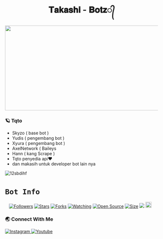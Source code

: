 <h1 align="center">𝐓𝐚𝐤𝐚𝐬𝐡𝐢 - 𝐁𝐨𝐭𝐳​᭄<br></h1>
<p align="center">
<img src="https://img101.pixhost.to/images/34/545551475_takashi-botz.jpg" width="540" height="280" />
</p>

### 🪐 Tqto

- Skyzo ( base bot )
- Yudis ( pengembang bot )
- Xyura ( pengembang bot )
- AxelNetwork ( Baileys 
- Hann ( kang Scrape ) 
- Tqto penyedia api❤
- dan makasih untuk developer bot lain nya

<div>

<p align="left"> <img src="https://komarev.com/ghpvc/?username=12sbdihf&label=Profile%20views&color=0e75b6&style=flat" alt="12sbdihf" /> </p>

# ```Bot Info```
<p align="center">
<a href="https://github.com/12sbdihf/followers"><img title="Followers" src="https://img.shields.io/github/followers/12sbdihf?color=red&style=flat-square"></a>
<a href="https://github.com/12sbdihf/Takashi-Botz/stargazers/"><img title="Stars" src="https://img.shields.io/github/stars/12sbdihf/Takashi-Botz? color=blue&style=flat-square"></a>
<a href="https://github.com/12sbdihf/Takashi-Botz/network/members"><img title="Forks" src="https://img.shields.io/github/forks/12sbdihf/Takashi-Botz? color=red&style=flat-square"></a>
<a href="https://github.com/12sbdihf/Takashi-Botz/watchers"><img title="Watching" src="https://img.shields.io/github/watchers/12sbdihf/Takashi-Botz? label=Watchers&color=blue&style=flat-square"></a>
<a href="https://github.com/12sbdihf/Takashi-Botz"><img title="Open Source" src="https://img.shields.io/badge/Author-Xyura.-red?v=103"></a>
<a href="https://github.com/12sbdihf/Takashi-Botz/"><img title="Size" src="https://img.shields.io/github/repo-size/12sbdihf/Takashi-Botz? style=flat-square&color=green"></a>
<a href="https://hits.seeyoufarm.com"><img src="https://hits.seeyoufarm.com/api/count/incr/badge.svg?url=https%3A%2F%2Fgithub.com%2F12sbdihf%2FCheemsBot-MD8&count_bg=%2379C83D&title_bg=%23555555&icon=probot.svg&icon_color=%2300FF6D&title=hits&edge_flat=false"/></a>
<a href="https://github.com/12sbdihf/Takashi-Botz/graphs/commit-activity"><img height="20" src="https://img.shields.io/badge/Maintained%3F-yes-green.svg"></a>&nbsp;&nbsp;
</p>
<p align='center'>
    </p>


### 🌏 Connect With Me

<a href="https://www.instagram.com/xyura011"> 
    <img src="https://img.shields.io/badge/Instagram-E4405F?style=for-the-badge&logo=instagram&logoColor=white" title="Instagram"  alt="Instagram"/>
</a>
<a href="https://www.youtube.com/@HackerFf_785"> 
    <img src="https://img.shields.io/badge/YouTube-FF0000?style=for-the-badge&logo=youtube&logoColor=white" title="Youtube"  alt="Youtube"/>
</a>
